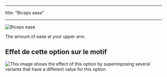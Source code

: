 - - -
title: "Biceps ease"
- - -

![Biceps ease](./bicepsease.svg)

The amount of ease at your upper arm.

## Effet de cette option sur le motif

![This image shows the effect of this option by superimposing several variants that have a different value for this option](carlton_bicepsease_sample.svg "Effect of this option on the pattern")
